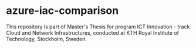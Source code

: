 # azure-iac-comparison
This repository is part of Master's Thesis for program ICT Innovation - track Cloud and Network Infrastructures, conducted at KTH Royal Institute of Technology, Stockholm, Sweden.
